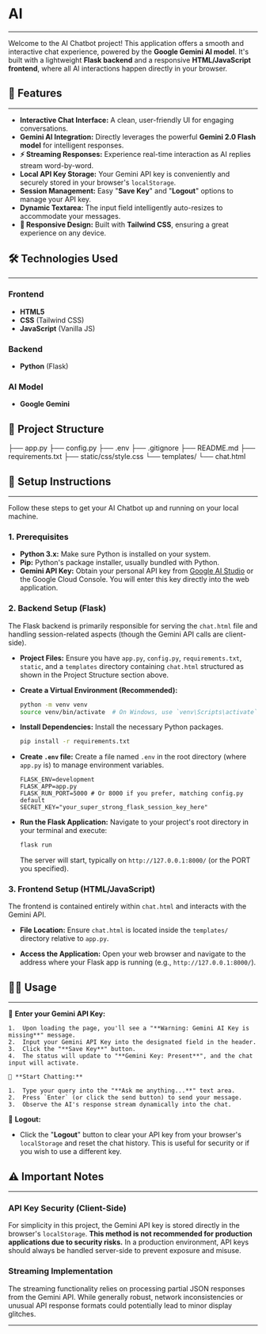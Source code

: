 # AI

---

Welcome to the AI Chatbot project! This application offers a smooth and interactive chat experience, powered by the **Google Gemini AI model**. It's built with a lightweight **Flask backend** and a responsive **HTML/JavaScript frontend**, where all AI interactions happen directly in your browser.

## 🌟 Features

---

* **Interactive Chat Interface:** A clean, user-friendly UI for engaging conversations.
* **Gemini AI Integration:** Directly leverages the powerful **Gemini 2.0 Flash model** for intelligent responses.
* **⚡ Streaming Responses:** Experience real-time interaction as AI replies stream word-by-word.
* **Local API Key Storage:** Your Gemini API key is conveniently and securely stored in your browser's `localStorage`.
* **Session Management:** Easy "**Save Key**" and "**Logout**" options to manage your API key.
* **Dynamic Textarea:** The input field intelligently auto-resizes to accommodate your messages.
* **📱 Responsive Design:** Built with **Tailwind CSS**, ensuring a great experience on any device.

## 🛠️ Technologies Used

---

### Frontend

* **HTML5**
* **CSS** (Tailwind CSS)
* **JavaScript** (Vanilla JS)

### Backend

* **Python** (Flask)

### AI Model

* **Google Gemini**

## 📁 Project Structure

  ├── app.py
  ├── config.py
  ├── .env
  ├── .gitignore
  ├── README.md
  ├── requirements.txt
  ├── static/css/style.css
  └── templates/
  └── chat.html

## 🚀 Setup Instructions

---

Follow these steps to get your AI Chatbot up and running on your local machine.

### 1. Prerequisites

* **Python 3.x:** Make sure Python is installed on your system.
* **Pip:** Python's package installer, usually bundled with Python.
* **Gemini API Key:** Obtain your personal API key from [Google AI Studio](https://aistudio.google.com/) or the Google Cloud Console. You will enter this key directly into the web application.

### 2. Backend Setup (Flask)

The Flask backend is primarily responsible for serving the `chat.html` file and handling session-related aspects (though the Gemini API calls are client-side).

* **Project Files:**
    Ensure you have `app.py`, `config.py`, `requirements.txt`, `static`, and a `templates` directory containing `chat.html` structured as shown in the Project Structure section above.

* **Create a Virtual Environment (Recommended):**

    ```bash
    python -m venv venv
    source venv/bin/activate  # On Windows, use `venv\Scripts\activate`
    ```

* **Install Dependencies:**
    Install the necessary Python packages.

    ```bash
    pip install -r requirements.txt
    ```

* **Create `.env` file:**
    Create a file named `.env` in the root directory (where `app.py` is) to manage environment variables.

    ```dotenv
    FLASK_ENV=development
    FLASK_APP=app.py
    FLASK_RUN_PORT=5000 # Or 8000 if you prefer, matching config.py default
    SECRET_KEY="your_super_strong_flask_session_key_here"
    ```

* **Run the Flask Application:**
    Navigate to your project's root directory in your terminal and execute:

    ```bash
    flask run
    ```

    The server will start, typically on `http://127.0.0.1:8000/` (or the PORT you specified).

### 3. Frontend Setup (HTML/JavaScript)

The frontend is contained entirely within `chat.html` and interacts with the Gemini API.

* **File Location:**
    Ensure `chat.html` is located inside the `templates/` directory relative to `app.py`.

* **Access the Application:**
    Open your web browser and navigate to the address where your Flask app is running (e.g., `http://127.0.0.1:8000/`).

## 👩‍💻 Usage

---

🔑 **Enter your Gemini API Key:**

    1.  Upon loading the page, you'll see a "**Warning: Gemini AI Key is missing**" message.
    2.  Input your Gemini API Key into the designated field in the header.
    3.  Click the "**Save Key**" button.
    4.  The status will update to "**Gemini Key: Present**", and the chat input will activate.

    💬 **Start Chatting:**

    1.  Type your query into the "**Ask me anything...**" text area.
    2.  Press `Enter` (or click the send button) to send your message.
    3.  Observe the AI's response stream dynamically into the chat.

🚪 **Logout:**

* Click the "**Logout**" button to clear your API key from your browser's `localStorage` and reset the chat history. This is useful for security or if you wish to use a different key.

## ⚠️ Important Notes

---

### API Key Security (Client-Side)

For simplicity in this project, the Gemini API key is stored directly in the browser's `localStorage`. **This method is not recommended for production applications due to security risks.** In a production environment, API keys should always be handled server-side to prevent exposure and misuse.

### Streaming Implementation

The streaming functionality relies on processing partial JSON responses from the Gemini API. While generally robust, network inconsistencies or unusual API response formats could potentially lead to minor display glitches.

---